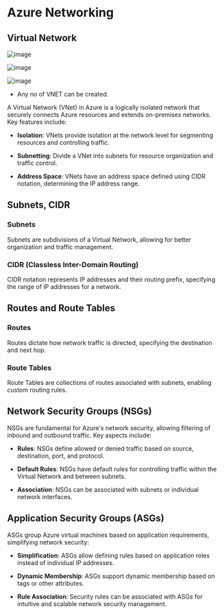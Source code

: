 # Azure Networking

## Virtual Network

![image](https://github.com/pavankumar0077/Azure-zero-to-hero/assets/40380941/8107e67f-98db-45a2-95ed-d43e55b47c87)

![image](https://github.com/pavankumar0077/Azure-zero-to-hero/assets/40380941/0e7337ee-2352-46a4-8352-e81585f0d5c7)

![image](https://github.com/pavankumar0077/Azure-zero-to-hero/assets/40380941/4a005211-4f52-42fc-8722-7c04d682dde6)

- Any no of VNET can be created.

A Virtual Network (VNet) in Azure is a logically isolated network that securely connects Azure resources and extends on-premises networks. Key features include:

- **Isolation**: VNets provide isolation at the network level for segmenting resources and controlling traffic.

- **Subnetting**: Divide a VNet into subnets for resource organization and traffic control.

- **Address Space**: VNets have an address space defined using CIDR notation, determining the IP address range.

## Subnets, CIDR

### Subnets

Subnets are subdivisions of a Virtual Network, allowing for better organization and traffic management.

### CIDR (Classless Inter-Domain Routing)

CIDR notation represents IP addresses and their routing prefix, specifying the range of IP addresses for a network.

## Routes and Route Tables

### Routes

Routes dictate how network traffic is directed, specifying the destination and next hop.

### Route Tables

Route Tables are collections of routes associated with subnets, enabling custom routing rules.

## Network Security Groups (NSGs)

NSGs are fundamental for Azure's network security, allowing filtering of inbound and outbound traffic. Key aspects include:

- **Rules**: NSGs define allowed or denied traffic based on source, destination, port, and protocol.

- **Default Rules**: NSGs have default rules for controlling traffic within the Virtual Network and between subnets.

- **Association**: NSGs can be associated with subnets or individual network interfaces.

## Application Security Groups (ASGs)

ASGs group Azure virtual machines based on application requirements, simplifying network security:

- **Simplification**: ASGs allow defining rules based on application roles instead of individual IP addresses.

- **Dynamic Membership**: ASGs support dynamic membership based on tags or other attributes.

- **Rule Association**: Security rules can be associated with ASGs for intuitive and scalable network security management.
